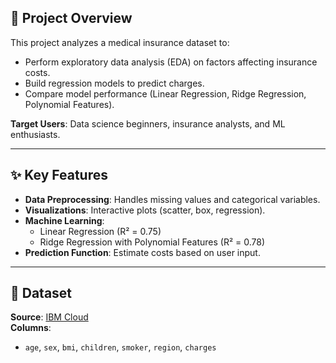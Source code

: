 ## 🌟 Project Overview
This project analyzes a medical insurance dataset to:
- Perform exploratory data analysis (EDA) on factors affecting insurance costs.
- Build regression models to predict charges.
- Compare model performance (Linear Regression, Ridge Regression, Polynomial Features).

**Target Users**: Data science beginners, insurance analysts, and ML enthusiasts.

---

## ✨ Key Features
- **Data Preprocessing**: Handles missing values and categorical variables.
- **Visualizations**: Interactive plots (scatter, box, regression).
- **Machine Learning**:
  - Linear Regression (R² = 0.75)
  - Ridge Regression with Polynomial Features (R² = 0.78)
- **Prediction Function**: Estimate costs based on user input.

---

## 📂 Dataset
**Source**: [IBM Cloud](https://cf-courses-data.s3.us.cloud-object-storage.appdomain.cloud/IBMDeveloperSkillsNetwork-DA0101EN-Coursera/medical_insurance_dataset.csv)  
**Columns**:  
- `age`, `sex`, `bmi`, `children`, `smoker`, `region`, `charges`
